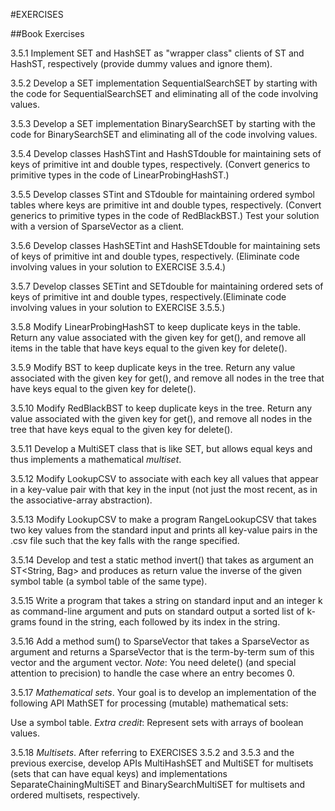 #EXERCISES

##Book Exercises

3.5.1 Implement SET and HashSET as "wrapper class" clients of ST and HashST, respectively (provide dummy values and ignore them).

3.5.2 Develop a SET implementation SequentialSearchSET by starting with the code for SequentialSearchSET and eliminating all of the code involving values.

3.5.3 Develop a SET implementation BinarySearchSET by starting with the code for BinarySearchSET and eliminating all of the code involving values.

3.5.4 Develop classes HashSTint and HashSTdouble for maintaining sets of keys of primitive int and double types, respectively. (Convert generics to primitive types in the code of LinearProbingHashST.)

3.5.5 Develop classes STint and STdouble for maintaining ordered symbol tables where keys are primitive int and double types, respectively. (Convert generics to primitive types in the code of RedBlackBST.) Test your solution with a version of SparseVector as a client.

3.5.6 Develop classes HashSETint and HashSETdouble for maintaining sets of keys of primitive int and double types, respectively. (Eliminate code involving values in your solution to EXERCISE 3.5.4.)

3.5.7 Develop classes SETint and SETdouble for maintaining ordered sets of keys of primitive int and double types, respectively.(Eliminate code involving values in your solution to EXERCISE 3.5.5.)

3.5.8 Modify LinearProbingHashST to keep duplicate keys in the table. Return any value associated with the given key for get(), and remove all items in the table that have keys equal to the given key for delete().

3.5.9 Modify BST to keep duplicate keys in the tree. Return any value associated with the given key for get(), and remove all nodes in the tree that have keys equal to the given key for delete().

3.5.10 Modify RedBlackBST to keep duplicate keys in the tree. Return any value associated with the given key for get(), and remove all nodes in the tree that have keys equal to the given key for delete().

3.5.11 Develop a MultiSET class that is like SET, but allows equal keys and thus implements a mathematical *multiset*.

3.5.12 Modify LookupCSV to associate with each key all values that appear in a key-value pair with that key in the input (not just the most recent, as in the associative-array abstraction).

3.5.13 Modify LookupCSV to make a program RangeLookupCSV that takes two key values from the standard input and prints all key-value pairs in the .csv file such that the key falls with the range specified.

3.5.14 Develop and test a static method invert() that takes as argument an ST<String, Bag<String>> and produces as return value the inverse of the given symbol table (a symbol table of the same type).

3.5.15 Write a program that takes a string on standard input and an integer k as command-line argument and puts on standard output a sorted list of k-grams found in the string, each followed by its index in the string.

3.5.16 Add a method sum() to SparseVector that takes a SparseVector as argument and returns a SparseVector that is the term-by-term sum of this vector and the argument vector. *Note*: You need delete() (and special attention to precision) to handle the case where an entry becomes 0.

3.5.17 *Mathematical sets*. Your goal is to develop an implementation of the following API MathSET for processing (mutable) mathematical sets:

Use a symbol table. *Extra credit*: Represent sets with arrays of boolean values.

3.5.18 *Multisets*. After referring to EXERCISES 3.5.2 and 3.5.3 and the previous exercise, develop APIs MultiHashSET and MultiSET for multisets (sets that can have equal keys) and implementations SeparateChainingMultiSET and BinarySearchMultiSET for multisets and ordered multisets, respectively.









